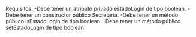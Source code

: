 Requisitos:
-Debe tener un atributo privado estadoLogin de tipo boolean.
-Debe tener un constructor público Secretaria.
-Debe tener un método público isEstadoLogin de tipo boolean.
-Debe tener un método público setEstadoLogin de tipo boolean. 